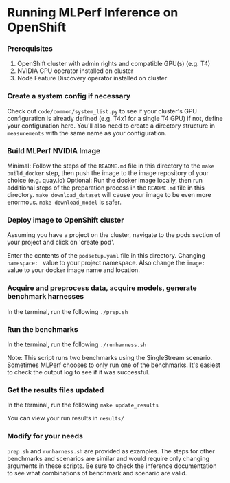 # Running MLPerf Inference on OpenShift

### Prerequisites
1. OpenShift cluster with admin rights and compatible GPU(s) (e.g. T4)
2. NVIDIA GPU operator installed on cluster
3. Node Feature Discovery operator installed on cluster

### Create a system config if necessary
Check out  `code/common/system_list.py` to see if your cluster's GPU configuration is already defined (e.g. T4x1 for a single T4 GPU) if not, define your configuration here. You'll also need to create a directory structure in `measurements` with the same name as your configuration. 

### Build MLPerf NVIDIA Image
Minimal: Follow the steps of the `README.md` file in this directory to the `make build_docker` step, then push the image to the image repository of your choice (e.g. quay.io)
Optional: Run the docker image locally, then run additional steps of the preparation process in the `README.md` file in this directory. `make download_dataset` will cause your image to be even more enormous. `make download_model` is safer. 

### Deploy image to OpenShift cluster 
Assuming you have a project on the cluster, navigate to the pods section of your project and click on 'create pod'.

Enter the contents of the `podsetup.yaml` file in this directory. Changing `namespace: ` value to your project namespace. Also change the `image: ` value to your docker image name and location.  

### Acquire and preprocess data, acquire models, generate benchmark harnesses
In the terminal, run the following `./prep.sh`

### Run the benchmarks
In the terminal, run the following `./runharness.sh`

Note: This script runs two benchmarks using the SingleStream scenario. Sometimes MLPerf chooses to only run one of the benchmarks. It's easiest to check the output log to see if it was successful.

### Get the results files updated
In the terminal, run the following `make update_results` 

You can view your run results in `results/`

### Modify for your needs
`prep.sh` and `runharness.sh` are provided as examples. The steps for other benchmarks and scenarios are similar and would require only changing arguments in these scripts. Be sure to check the inference documentation to see what combinations of benchmark and scenario are valid. 


